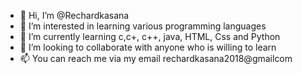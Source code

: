 - 👋 Hi, I’m @Rechardkasana
- 👀 I’m interested in learning various programming languages
- 🌱 I’m currently learning c,c+, c++, java, HTML, Css and Python
- 💞️ I’m looking to collaborate with anyone who is willing to learn
- 📫 You can reach me via my email rechardkasana2018@gmailcom

<!---
Rechardkasana/Rechardkasana is a ✨ special ✨ repository because its `README.md` (this file) appears on your GitHub profile.
You can click the Preview link to take a look at your changes.
--->
